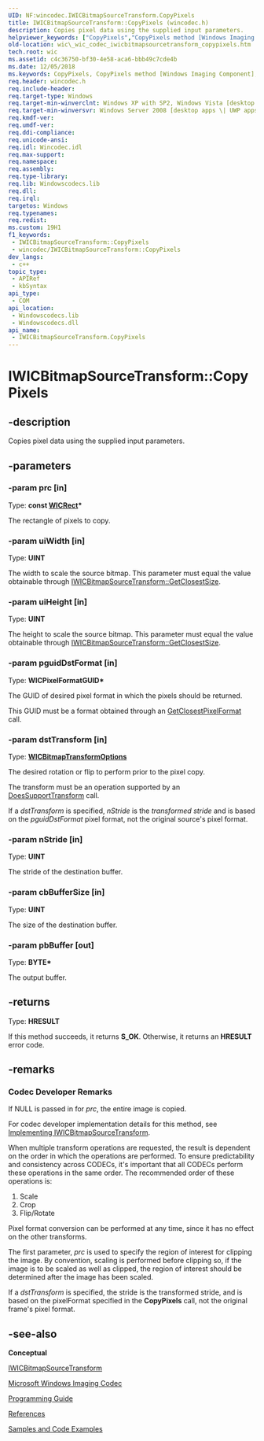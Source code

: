 ```yaml
---
UID: NF:wincodec.IWICBitmapSourceTransform.CopyPixels
title: IWICBitmapSourceTransform::CopyPixels (wincodec.h)
description: Copies pixel data using the supplied input parameters.
helpviewer_keywords: ["CopyPixels","CopyPixels method [Windows Imaging Component]","CopyPixels method [Windows Imaging Component]","IWICBitmapSourceTransform interface","IWICBitmapSourceTransform interface [Windows Imaging Component]","CopyPixels method","IWICBitmapSourceTransform.CopyPixels","IWICBitmapSourceTransform::CopyPixels","_wic_codec_iwicbitmapsourcetransform_copypixels","wic._wic_codec_iwicbitmapsourcetransform_copypixels","wincodec/IWICBitmapSourceTransform::CopyPixels"]
old-location: wic\_wic_codec_iwicbitmapsourcetransform_copypixels.htm
tech.root: wic
ms.assetid: c4c36750-bf30-4e58-aca6-bbb49c7cde4b
ms.date: 12/05/2018
ms.keywords: CopyPixels, CopyPixels method [Windows Imaging Component], CopyPixels method [Windows Imaging Component],IWICBitmapSourceTransform interface, IWICBitmapSourceTransform interface [Windows Imaging Component],CopyPixels method, IWICBitmapSourceTransform.CopyPixels, IWICBitmapSourceTransform::CopyPixels, _wic_codec_iwicbitmapsourcetransform_copypixels, wic._wic_codec_iwicbitmapsourcetransform_copypixels, wincodec/IWICBitmapSourceTransform::CopyPixels
req.header: wincodec.h
req.include-header: 
req.target-type: Windows
req.target-min-winverclnt: Windows XP with SP2, Windows Vista [desktop apps \| UWP apps]
req.target-min-winversvr: Windows Server 2008 [desktop apps \| UWP apps]
req.kmdf-ver: 
req.umdf-ver: 
req.ddi-compliance: 
req.unicode-ansi: 
req.idl: Wincodec.idl
req.max-support: 
req.namespace: 
req.assembly: 
req.type-library: 
req.lib: Windowscodecs.lib
req.dll: 
req.irql: 
targetos: Windows
req.typenames: 
req.redist: 
ms.custom: 19H1
f1_keywords:
 - IWICBitmapSourceTransform::CopyPixels
 - wincodec/IWICBitmapSourceTransform::CopyPixels
dev_langs:
 - c++
topic_type:
 - APIRef
 - kbSyntax
api_type:
 - COM
api_location:
 - Windowscodecs.lib
 - Windowscodecs.dll
api_name:
 - IWICBitmapSourceTransform.CopyPixels
---
```


# IWICBitmapSourceTransform::CopyPixels


## -description

Copies pixel data using the supplied input parameters.

## -parameters

### -param prc [in]

Type: <b>const <a href="/windows/win32/api/wincodec/ns-wincodec-wicrect">WICRect</a>*</b>

The rectangle of pixels to copy.

### -param uiWidth [in]

Type: <b>UINT</b>

The width to scale the source bitmap. This parameter must equal the value obtainable through <a href="/windows/win32/api/wincodec/nf-wincodec-iwicbitmapsourcetransform-getclosestsize">IWICBitmapSourceTransform::GetClosestSize</a>.

### -param uiHeight [in]

Type: <b>UINT</b>

The height to scale the source bitmap. This parameter must equal the value obtainable through <a href="/windows/win32/api/wincodec/nf-wincodec-iwicbitmapsourcetransform-getclosestsize">IWICBitmapSourceTransform::GetClosestSize</a>.

### -param pguidDstFormat [in]

Type: <b>WICPixelFormatGUID*</b>

The GUID of desired pixel format in which the pixels should be returned. 
               

This GUID must be a format obtained through an <a href="/windows/win32/api/wincodec/nf-wincodec-iwicbitmapsourcetransform-getclosestpixelformat">GetClosestPixelFormat</a> call.

### -param dstTransform [in]

Type: <b><a href="/windows/win32/api/wincodec/ne-wincodec-wicbitmaptransformoptions">WICBitmapTransformOptions</a></b>

The desired rotation or flip to perform prior to the pixel copy.
               

The transform must be an operation supported by an <a href="/windows/win32/api/wincodec/nf-wincodec-iwicbitmapsourcetransform-doessupporttransform">DoesSupportTransform</a> call.

If a <i>dstTransform</i> is specified, <i>nStride</i> is the <i>transformed stride</i> and is based on the <i>pguidDstFormat</i> pixel format, not the original source's pixel format.

### -param nStride [in]

Type: <b>UINT</b>

The stride of the destination buffer.

### -param cbBufferSize [in]

Type: <b>UINT</b>

The size of the destination buffer.

### -param pbBuffer [out]

Type: <b>BYTE*</b>

The output buffer.

## -returns

Type: <b>HRESULT</b>

If this method succeeds, it returns <b>S_OK</b>. Otherwise, it returns an <b>HRESULT</b> error code.

## -remarks

<h3><a id="Codec_Developer_Remarks"></a><a id="codec_developer_remarks"></a><a id="CODEC_DEVELOPER_REMARKS"></a>Codec Developer Remarks</h3>
If NULL is passed in for <i>prc</i>, the entire image is copied.

For codec developer implementation details for this method, see <a href="/windows/win32/wic/-wic-imp-iwicbitmapsourcetransform">Implementing IWICBitmapSourceTransform</a>.

When multiple transform operations are requested, the result is dependent on the order in which the operations are performed.
               To ensure predictability and consistency across CODECs, it's important that all CODECs perform these operations in the same order.
               The recommended order of these operations is:
               <ol>
<li>Scale</li>
<li>Crop</li>
<li>Flip/Rotate</li>
</ol>


Pixel format conversion can be performed at any time, since it has no effect on the other transforms.
            

The first parameter, <i>prc</i> is used to specify the region of interest for clipping the image.
               By convention, scaling is performed before clipping so, if the image is to be scaled as well as clipped, the region of interest should be determined after the image has been scaled.
            

If a <i>dstTransform</i> is specified, the stride is the transformed stride, and is based on the pixelFormat specified in the <b>CopyPixels</b> call, not the original frame's pixel format.

## -see-also

<b>Conceptual</b>



<a href="/windows/win32/api/wincodec/nn-wincodec-iwicbitmapsourcetransform">IWICBitmapSourceTransform</a>



<a href="/windows/win32/wic/-wic-lh">Microsoft Windows Imaging Codec</a>



<a href="/windows/win32/wic/-wic-programming-guide">Programming Guide</a>



<a href="/windows/win32/wic/-wic-codec-reference">References</a>



<a href="/windows/win32/wic/-wic-samples">Samples and Code Examples</a>